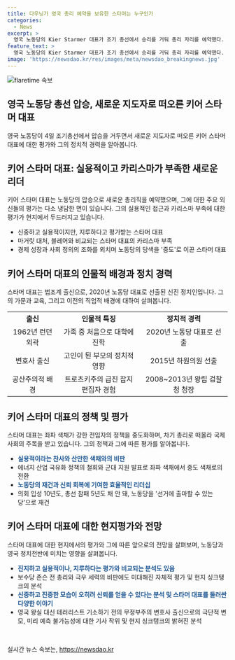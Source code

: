 ```yaml
---
title: 다우닝가 영국 총리 예약을 보유한 스타머는 누구인가
categories:
  - News
excerpt: >
  영국 노동당의 Kier Starmer 대표가 조기 총선에서 승리를 거둬 총리 자리를 예약했다. 스타머는 토니 블레어처럼 카리스마가 없지만, 실용적이고 진지한 이미지로 평가받는다. 인권 변호사 출신으로 노동당을 중도로 이끌며 국민들의 관심을 끌었다. 그러나 보수당 지도자들은 그를 지루하다고 비꼰다. 스타머가 실질적 문제 해결을 추구하며 안정적으로 노동당을 재건했지만, 일부는 그의 지루함과 부족한 카리스마를 비판한다. 그러나 그의 실용적인 모습이 국민들의 신뢰를 얻을 수 있을 것으로 분석된다.
feature_text: >
  영국 노동당의 Kier Starmer 대표가 조기 총선에서 승리를 거둬 총리 자리를 예약했다. 스타머는 토니 블레어처럼 카리스마가 없지만, 실용적이고 진지한 이미지로 평가받는다. 인권 변호사 출신으로 노동당을 중도로 이끌며 국민들의 관심을 끌었다. 그러나 보수당 지도자들은 그를 지루하다고 비꼰다. 스타머가 실질적 문제 해결을 추구하며 안정적으로 노동당을 재건했지만, 일부는 그의 지루함과 부족한 카리스마를 비판한다. 그러나 그의 실용적인 모습이 국민들의 신뢰를 얻을 수 있을 것으로 분석된다.
image: 'https://newsdao.kr/res/images/meta/newsdao_breakingnews.jpg'
---
```


<p><img src="https://newsdao.kr/res/images/meta/newsdao_breakingnews.jpg" alt="flaretime 속보" /></p>

<h2 data-ke-size="size26">영국 노동당 총선 압승, 새로운 지도자로 떠오른 키어 스타머 대표</h2>

<p data-ke-size="size16">영국 노동당이 4일 조기총선에서 압승을 거두면서 새로운 지도자로 떠오른 키어 스타머 대표에 대한 평가와 그의 정치적 경력을 알아봅니다.</p>

<h2 data-ke-size="size24">키어 스타머 대표: 실용적이고 카리스마가 부족한 새로운 리더</h2>

<p data-ke-size="size16">키어 스타머 대표는 노동당의 압승으로 새로운 총리직을 예약했으며, 그에 대한 주요 외신들의 평가는 다소 냉담한 면이 있습니다. 그의 실용적인 접근과 카리스마 부족에 대한 평가가 현지에서 두드러지고 있습니다.</p>

<ul>
<li>신중하고 실용적이지만, 지루하다고 평가받는 스타머 대표</li>
<li>마거릿 대처, 블레어와 비교되는 스타머 대표의 카리스마 부족</li>
<li>경제 성장과 사회 정의의 조화를 외치며 노동당의 당색을 '중도'로 이끈 스타머 대표</li>
</ul>

<h2 data-ke-size="size24">키어 스타머 대표의 인물적 배경과 정치 경력</h2>

<p data-ke-size="size16">스타머 대표는 법조계 출신으로, 2020년 노동당 대표로 선출된 신진 정치인입니다. 그의 가문과 교육, 그리고 이전의 직업적 배경에 대하여 살펴봅니다.</p>

<table>
<tr>
<td style="text-align: center; height: 17px;"><b>출신</b></td> 
<td style="text-align: center; height: 17px;"><b>인물적 특징</b></td>
<td style="text-align: center; height: 17px;"><b>정치적 경력</b></td>
</tr>
<tr>
<td style="text-align: center; height: 17px;">1962년 런던 외곽</td>
<td style="text-align: center; height: 17px;">가족 중 처음으로 대학에 진학</td>
<td style="text-align: center; height: 17px;">2020년 노동당 대표로 선출</td>
</tr>
<tr>
<td style="text-align: center; height: 17px;">변호사 출신</td>
<td style="text-align: center; height: 17px;">고인이 된 부모의 정치적 영향</td>
<td style="text-align: center; height: 17px;">2015년 하원의원 선출</td>
</tr>
<tr>
<td style="text-align: center; height: 17px;">공산주의적 배경</td>
<td style="text-align: center; height: 17px;">트로츠키주의 급진 잡지 편집자 경험</td>
<td style="text-align: center; height: 17px;">2008~2013년 왕립 검찰청 청장</td>
</tr>
</table>

<h2 data-ke-size="size24">키어 스타머 대표의 정책 및 평가</h2>

<p data-ke-size="size16">스타머 대표는 좌파 색채가 강한 전임자의 정책을 중도화하며, 차기 총리로 떠올라 국제 사회의 주목을 받고 있습니다. 그의 정책과 그에 따른 평가를 알아봅니다.</p>

<ul>
<li><b><span style="color: #1a5490;">실용적이라는 찬사와 산만한 색채와의 비판</span></b></li>
<li>에너지 산업 국유화 정책의 철회와 군대 지원 발표로 좌파 색채에서 중도 색채로의 전환</li>
<li><b><span style="color: #1a5490;">노동당의 재건과 신뢰 회복에 기여한 효율적인 리더십</span></b></li>
<li>의회 입성 10년도, 총선 참패 5년도 채 안 돼, 노동당을 '선거에 출마할 수 있는 당'으로 재건</li>
</ul>

<h2 data-ke-size="size24">키어 스타머 대표에 대한 현지평가와 전망</h2>

<p data-ke-size="size16">스타머 대표에 대한 현지에서의 평가와 그에 따른 앞으로의 전망을 살펴보며, 노동당과 영국 정치전반에 미치는 영향을 살펴봅니다.</p>

<ul>
<li><b><span style="color: #1a5490;">진지하고 실용적이나, 지루하다는 평가와 비교되는 분석도 있음</span></b></li>
<li>보수당 존슨 전 총리와 극우 세력의 비판에도 미대해진 자체적 평가 및 현지 싱크탱크의 분석</li>
<li><b><span style="color: #1a5490;">신중하고 진중한 모습이 오히려 신뢰를 얻을 수 있다는 분석 및 스타머 대표를 둘러싼 다양한 이야기</span></b></li>
<li>영국 왕실 대신 테러리스트 기소하기 전의 무정부주의 변호사 출신으로의 극단적 변모, 미리 예측 불가능성에 대한 기사 작위 및 현지 싱크탱크의 밝혀진 분석</li>
</ul>

<p data-ke-size="size16">&nbsp;</p>
실시간 뉴스 속보는, <a href="https://newsdao.kr" rel="dofollow">https://newsdao.kr</a>


